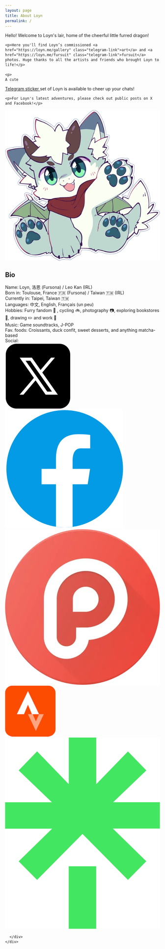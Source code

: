 ```yaml
---
layout: page
title: About Loyn
permalink: /
---
```


<div class="content-wrapper">
  <div class="text-content">
    <p>Hello! Welcome to Loyn's lair, home of the cheerful little furred dragon!</p>
    
    <p>Here you'll find Loyn’s commissioned <a href="https://loyn.me/gallery" class="telegram-link">art</a> and <a href="https://loyn.me/fursuit" class="telegram-link">fursuit</a> photos. Huge thanks to all the artists and friends who brought Loyn to life!</p>
    
    <p>
    A cute
<a href="https://t.me/addstickers/loynn" class="telegram-link" target="_blank" rel="noopener noreferrer">
Telegram sticker
</a> set of Loyn is available to cheer up your chats!
    </p>
    
    <p>For Loyn's latest adventures, please check out public posts on X and Facebook!</p>
  </div>
  
  <div class="image-content">
    <img src="/assets/images/hihihi.webp" alt="2705132-11.output" class="main-image">
  </div>
</div>

<div class="bio-section">
  <h2>Bio</h2>
  <div class="bio-grid">
    <div class="bio-item">
      <span class="bio-label">Name:</span>
      <span class="bio-value">Loyn, 洛恩 (Fursona) / Leo Kan (IRL)</span>
    </div>
    <div class="bio-item">
      <span class="bio-label">Born in:</span>
      <span class="bio-value">Toulouse, France 🇫🇷 (Fursona) / Taiwan 🇹🇼 (IRL)</span>
    </div>
    <div class="bio-item">
      <span class="bio-label">Currently in:</span>
      <span class="bio-value">Taipei, Taiwan 🇹🇼  </span>
    </div>
    <div class="bio-item">
      <span class="bio-label">Languages:</span>
      <span class="bio-value">中文, English, Français (un peu)</span>
    </div>
    <div class="bio-item">
      <span class="bio-label">Hobbies:</span>
      <span class="bio-value">Furry fandom 🐾 , cycling 🚲, photography 📷, exploring bookstores 📖, drawing ✏️  and work 💼</span>
    </div>
    <div class="bio-item">
      <span class="bio-label">Music:</span>
      <span class="bio-value">Game soundtracks, J-POP</span>
    </div>
    <div class="bio-item">
      <span class="bio-label">Fav. foods:</span>
      <span class="bio-value">Croissants, duck confit, sweet desserts, and anything matcha-based</span>
    </div>
    <div class="bio-item social-bio-item">
      <span class="bio-label">Social:</span>
      <div class="social-icons">
<a href="https://x.com/loynuwu" target="_blank" rel="noopener noreferrer">
  <img src="/assets/images/social/x.png" alt="X" class="social-icon social-icon-spacing">
</a>
<a href="https://www.facebook.com/loynuwu" target="_blank" rel="noopener noreferrer">
  <img src="/assets/images/social/fb.png" alt="Facebook" class="social-icon social-icon-spacing">
</a>
<a href="https://www.plurk.com/Leo_os" target="_blank" rel="noopener noreferrer">
  <img src="/assets/images/social/plurk.webp" alt="Plurk" class="social-icon social-icon-spacing">
</a>
<a href="https://www.strava.com/athletes/leokan" target="_blank" rel="noopener noreferrer">
  <img src="/assets/images/social/strava.png" alt="Strava" class="social-icon social-icon-spacing">
</a>
<a href="https://linktr.ee/loyn" target="_blank" rel="noopener noreferrer">
  <img src="/assets/images/social/linktree.svg" alt="Linktree" class="social-icon social-icon-spacing">
</a>

      </div>
    </div>
  </div>
</div>
